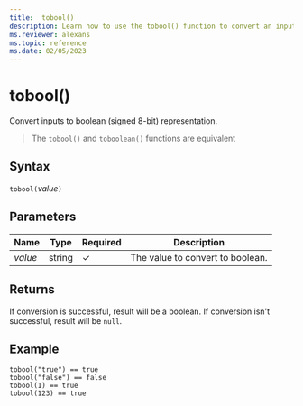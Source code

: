 ```yaml
---
title:  tobool()
description: Learn how to use the tobool() function to convert an input to a boolean representation.
ms.reviewer: alexans
ms.topic: reference
ms.date: 02/05/2023
---
```

# tobool()

Convert inputs to boolean (signed 8-bit) representation.

> The `tobool()` and `toboolean()` functions are equivalent

## Syntax

`tobool(`*value*`)`

## Parameters

| Name | Type | Required | Description |
|--|--|--|--|
| *value* | string | &check; | The value to convert to boolean.|

## Returns

If conversion is successful, result will be a boolean.
If conversion isn't successful, result will be `null`.

## Example

```kusto
tobool("true") == true
tobool("false") == false
tobool(1) == true
tobool(123) == true
```
